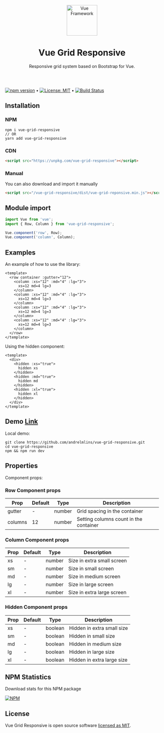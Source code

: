 <div align="center">

<img alt="Vue Framework" src="https://vuejs.org/images/logo.png" width="100">

<h1>Vue Grid Responsive</h1>

Responsive grid system based on Bootstrap for Vue.

</div>

<br />
<br />

[![npm version](https://badge.fury.io/js/vue-grid-responsive.svg)](https://www.npmjs.com/package/vue-grid-responsive) &bull; [![License: MIT](https://img.shields.io/badge/License-MIT-yellow.svg)](https://github.com/andrelmlins/vue-grid-responsive/blob/master/LICENSE) &bull; [![Build Status](https://travis-ci.com/andrelmlins/vue-grid-responsive.svg?branch=master)](https://travis-ci.com/andrelmlins/vue-grid-responsive)

## Installation

### NPM

```
npm i vue-grid-responsive
// OR
yarn add vue-grid-responsive
```

### CDN

```html
<script src="https://unpkg.com/vue-grid-responsive"></script>
```

### Manual

You can also download and import it manually

```html
<script src="/vue-grid-responsive/dist/vue-grid-reponsive.min.js"></script>
```

## Module import

```js
import Vue from 'vue';
import { Row, Column } from 'vue-grid-responsive';

Vue.component('row', Row);
Vue.component('column', Column);
```

## Examples

An example of how to use the library:

```vue
<template>
  <row container :gutter="12">
    <column :xs="12" :md="4" :lg="3">
      xs=12 md=4 lg=3
    </column>
    <column :xs="12" :md="4" :lg="3">
      xs=12 md=4 lg=3
    </column>
    <column :xs="12" :md="4" :lg="3">
      xs=12 md=4 lg=3
    </column>
    <column :xs="12" :md="4" :lg="3">
      xs=12 md=4 lg=3
    </column>
  </row>
</template>
```

Using the hidden component:

```vue
<template>
  <div>
    <hidden :xs="true">
      hidden xs
    </hidden>
    <hidden :md="true">
      hidden md
    </hidden>
    <hidden :xl="true">
      hidden xl
    </hidden>
  </div>
</template>
```

## Demo [Link](https://vue-grid-responsive.netlify.com/)

Local demo:

```
git clone https://github.com/andrelmlins/vue-grid-responsive.git
cd vue-grid-responsive
npm && npm run dev
```

## Properties

Component props:

### Row Component props

| Prop    | Default | Type   | Description                            |
| ------- | ------- | ------ | -------------------------------------- |
| gutter  | -       | number | Grid spacing in the container          |
| columns | 12      | number | Setting columns count in the container |

### Column Component props

| Prop | Default | Type   | Description                |
| ---- | ------- | ------ | -------------------------- |
| xs   | -       | number | Size in extra small screen |
| sm   | -       | number | Size in small screen       |
| md   | -       | number | Size in medium screen      |
| lg   | -       | number | Size in large screen       |
| xl   | -       | number | Size in extra large screen |

### Hidden Component props

| Prop | Default | Type    | Description                |
| ---- | ------- | ------- | -------------------------- |
| xs   | -       | boolean | Hidden in extra small size |
| sm   | -       | boolean | Hidden in small size       |
| md   | -       | boolean | Hidden in medium size      |
| lg   | -       | boolean | Hidden in large size       |
| xl   | -       | boolean | Hidden in extra large size |

## NPM Statistics

Download stats for this NPM package

[![NPM](https://nodei.co/npm/vue-grid-responsive.png)](https://nodei.co/npm/vue-grid-responsive/)

## License

Vue Grid Responsive is open source software [licensed as MIT](https://github.com/andrelmlins/vue-grid-responsive/blob/master/LICENSE).
